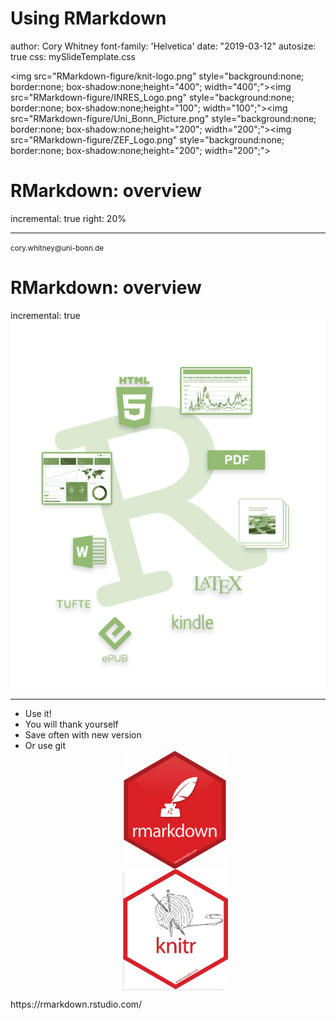 <style>
.section .reveal .state-background {
    background: white;}
.section .reveal h1,
.section .reveal p {
    color: black;
    position: relative;
    top: 4%;}
    </style>
    
Using RMarkdown
========================================================
author: Cory Whitney
font-family: 'Helvetica'
date: "2019-03-12"
autosize: true
css: mySlideTemplate.css



<img src="RMarkdown-figure/knit-logo.png" style="background:none; border:none; box-shadow:none;height="400"; width="400";"><img src="RMarkdown-figure/INRES_Logo.png" style="background:none; border:none; box-shadow:none;height="100"; width="100";"><img src="RMarkdown-figure/Uni_Bonn_Picture.png" style="background:none; border:none; box-shadow:none;height="200"; width="200";"><img src="RMarkdown-figure/ZEF_Logo.png" style="background:none; border:none; box-shadow:none;height="200"; width="200";">

RMarkdown: overview
========================================================
incremental: true
right: 20%
***


<div class="footer"><small>cory.whitney@uni-bonn.de </small></div>

RMarkdown: overview
========================================================
incremental: true
![](RMarkdown-figure/RMarkdown.png)
***
- Use it! 
- You will thank yourself 
- Save often with new version
- Or use git
<img src="RMarkdown-figure/hex-rmarkdown.png" title="plot of chunk unnamed-chunk-1" alt="plot of chunk unnamed-chunk-1" width="35%" style="display: block; margin: auto;" /><img src="RMarkdown-figure/knitrhex.jpg" title="plot of chunk unnamed-chunk-1" alt="plot of chunk unnamed-chunk-1" width="35%" style="display: block; margin: auto;" />

<div class="footer"></small>https://rmarkdown.rstudio.com/ </small></div>
